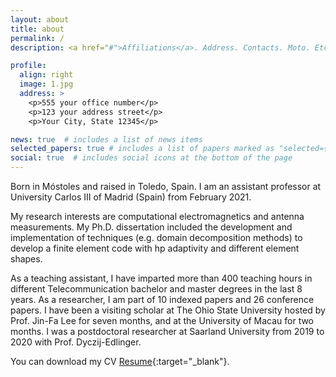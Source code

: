 ```yaml
---
layout: about
title: about
permalink: /
description: <a href="#">Affiliations</a>. Address. Contacts. Moto. Etc.

profile:
  align: right
  image: 1.jpg
  address: >
    <p>555 your office number</p>
    <p>123 your address street</p>
    <p>Your City, State 12345</p>

news: true  # includes a list of news items
selected_papers: true # includes a list of papers marked as "selected={true}"
social: true  # includes social icons at the bottom of the page
---
```


Born in Móstoles and raised in Toledo, Spain. I am an assistant professor at University Carlos III of Madrid (Spain) from February 2021.

My research interests are computational electromagnetics and antenna measurements. My Ph.D. dissertation included the development and implementation of techniques (e.g. domain decomposition methods) to develop a finite element code with hp adaptivity and different element shapes.

As a teaching assistant, I have imparted more than 400 teaching hours in different Telecommunication bachelor and master degrees in the last 8 years. As a researcher, I am part of 10 indexed papers and 26 conference papers. I have been a visiting scholar at The Ohio State University hosted by Prof. Jin-Fa Lee for seven months, and at the University of Macau for two months. I was a postdoctoral researcher at Saarland University from 2019 to 2020 with Prof. Dyczij-Edlinger.

You can download my CV [Resume](assets/pdf/example_pdf.pdf){:target="\_blank"}.
